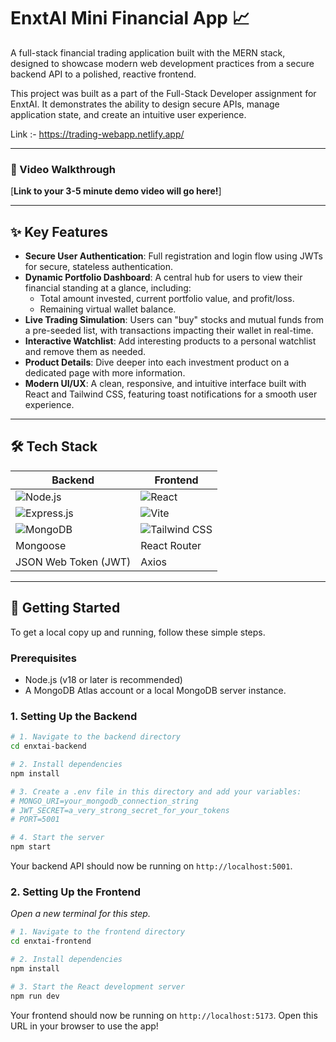 # EnxtAI Mini Financial App 📈

A full-stack financial trading application built with the MERN stack, designed to showcase modern web development practices from a secure backend API to a polished, reactive frontend.

This project was built as a part of the Full-Stack Developer assignment for EnxtAI. It demonstrates the ability to design secure APIs, manage application state, and create an intuitive user experience.

Link :- https://trading-webapp.netlify.app/

---

### 🎥 Video Walkthrough

[**Link to your 3-5 minute demo video will go here!**]

---

## ✨ Key Features

- **Secure User Authentication**: Full registration and login flow using JWTs for secure, stateless authentication.
- **Dynamic Portfolio Dashboard**: A central hub for users to view their financial standing at a glance, including:
  - Total amount invested, current portfolio value, and profit/loss.
  - Remaining virtual wallet balance.
- **Live Trading Simulation**: Users can "buy" stocks and mutual funds from a pre-seeded list, with transactions impacting their wallet in real-time.
- **Interactive Watchlist**: Add interesting products to a personal watchlist and remove them as needed.
- **Product Details**: Dive deeper into each investment product on a dedicated page with more information.
- **Modern UI/UX**: A clean, responsive, and intuitive interface built with React and Tailwind CSS, featuring toast notifications for a smooth user experience.

---

## 🛠️ Tech Stack

| Backend                                                                                                        | Frontend                                                                                                                |
| -------------------------------------------------------------------------------------------------------------- | ----------------------------------------------------------------------------------------------------------------------- |
| ![Node.js](https://img.shields.io/badge/Node.js-339933?style=for-the-badge&logo=node.js&logoColor=white)       | ![React](https://img.shields.io/badge/React-61DAFB?style=for-the-badge&logo=react&logoColor=black)                      |
| ![Express.js](https://img.shields.io/badge/Express.js-000000?style=for-the-badge&logo=express&logoColor=white) | ![Vite](https://img.shields.io/badge/Vite-646CFF?style=for-the-badge&logo=vite&logoColor=white)                         |
| ![MongoDB](https://img.shields.io/badge/MongoDB-47A248?style=for-the-badge&logo=mongodb&logoColor=white)       | ![Tailwind CSS](https://img.shields.io/badge/Tailwind_CSS-06B6D4?style=for-the-badge&logo=tailwind-css&logoColor=white) |
| Mongoose                                                                                                       | React Router                                                                                                            |
| JSON Web Token (JWT)                                                                                           | Axios                                                                                                                   |

---

## 🚀 Getting Started

To get a local copy up and running, follow these simple steps.

### Prerequisites

- Node.js (v18 or later is recommended)
- A MongoDB Atlas account or a local MongoDB server instance.

### 1. Setting Up the Backend

```bash
# 1. Navigate to the backend directory
cd enxtai-backend

# 2. Install dependencies
npm install

# 3. Create a .env file in this directory and add your variables:
# MONGO_URI=your_mongodb_connection_string
# JWT_SECRET=a_very_strong_secret_for_your_tokens
# PORT=5001

# 4. Start the server
npm start
```

Your backend API should now be running on `http://localhost:5001`.

### 2. Setting Up the Frontend

_Open a new terminal for this step._

```bash
# 1. Navigate to the frontend directory
cd enxtai-frontend

# 2. Install dependencies
npm install

# 3. Start the React development server
npm run dev
```

Your frontend should now be running on `http://localhost:5173`. Open this URL in your browser to use the app!
